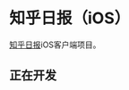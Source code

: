 知乎日报（iOS）
=======================

[知乎日报](https://itunes.apple.com/cn/app/zhi-hu-ri-bao-mei-ri-ti-gong/id639087967?mt=8)iOS客户端项目。

正在开发
------------------------